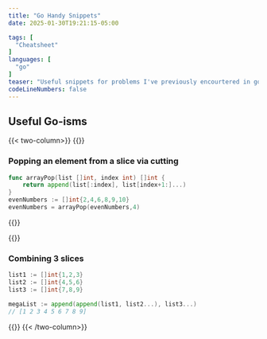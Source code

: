 ```yaml
---
title: "Go Handy Snippets"
date: 2025-01-30T19:21:15-05:00

tags: [
  "Cheatsheet"
]
languages: [
  "go"
]
teaser: "Useful snippets for problems I've previously encourtered in go"
codeLineNumbers: false
---
```


## Useful Go-isms

{{< two-column>}}
{{<cheatsheet-section>}}
### Popping an element from a slice via cutting
```go
func arrayPop(list []int, index int) []int {
	return append(list[:index], list[index+1:]...)
}
evenNumbers := []int{2,4,6,8,9,10}
evenNumbers = arrayPop(evenNumbers,4)
```
{{</cheatsheet-section>}}

{{<cheatsheet-section>}}
### Combining 3 slices

```go
list1 := []int{1,2,3}
list2 := []int{4,5,6}
list3 := []int{7,8,9}

megaList := append(append(list1, list2...), list3...)
// [1 2 3 4 5 6 7 8 9]
```
{{</cheatsheet-section>}}
{{< /two-column>}}
